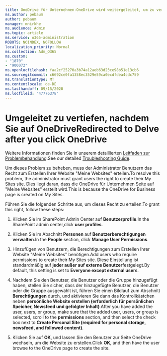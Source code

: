 ```yaml
---
title: OneDrive für Unternehmen-OneDrive wird weitergeleitet, um zu vertiefen
ms.author: pebaum
author: pebaum
manager: mnirkhe
ms.audience: Admin
ms.topic: article
ms.service: o365-administration
ROBOTS: NOINDEX, NOFOLLOW
localization_priority: Normal
ms.collection: Adm_O365
ms.custom:
- "1870"
- "900072"
ms.openlocfilehash: faa2cf25270a3b74a12aeb63d23ce98b51e13cb6
ms.sourcegitcommit: c6692ce0fa1358ec3529e59ca0ecdfdea4cdc759
ms.translationtype: MT
ms.contentlocale: de-DE
ms.lasthandoff: 09/15/2020
ms.locfileid: "47776378"
---
```

# <a name="redirected-to-delve-after-you-click-onedrive"></a><span data-ttu-id="f1c83-102">Umgeleitet zu vertiefen, nachdem Sie auf OneDrive</span><span class="sxs-lookup"><span data-stu-id="f1c83-102">Redirected to Delve after you click OneDrive</span></span>

<span data-ttu-id="f1c83-103">Weitere Informationen finden Sie in unserem detaillierten [Leitfaden zur Problembehandlung](https://docs.microsoft.com/sharepoint/support/sites/troubleshooting-guide-for-sites-stopped-at-provisioning).</span><span class="sxs-lookup"><span data-stu-id="f1c83-103">See our detailed [Troubleshooting Guide](https://docs.microsoft.com/sharepoint/support/sites/troubleshooting-guide-for-sites-stopped-at-provisioning).</span></span>

<span data-ttu-id="f1c83-104">Um dieses Problem zu beheben, muss der Administrator Benutzern das Recht zum Erstellen Ihrer Website "Meine Websites" erteilen.</span><span class="sxs-lookup"><span data-stu-id="f1c83-104">To resolve this problem, the administrator must grant users the right to create their My Sites site.</span></span> <span data-ttu-id="f1c83-105">Dies liegt daran, dass die OneDrive für Unternehmen Seite auf "Meine Websites" erstellt wird.</span><span class="sxs-lookup"><span data-stu-id="f1c83-105">This is because the OneDrive for Business page is created on My Sites.</span></span>

<span data-ttu-id="f1c83-106">Führen Sie die folgenden Schritte aus, um dieses Recht zu erteilen:</span><span class="sxs-lookup"><span data-stu-id="f1c83-106">To grant this right, follow these steps:</span></span>

1. <span data-ttu-id="f1c83-107">Klicken Sie im SharePoint Admin Center auf **Benutzerprofile**.</span><span class="sxs-lookup"><span data-stu-id="f1c83-107">In the SharePoint admin center,click **user profiles**.</span></span>

2. <span data-ttu-id="f1c83-108">Klicken Sie im Abschnitt **Personen** auf **Benutzerberechtigungen verwalten**.</span><span class="sxs-lookup"><span data-stu-id="f1c83-108">In the **People** section, click **Manage User Permissions**.</span></span>

3. <span data-ttu-id="f1c83-109">Hinzufügen von Benutzern, die Berechtigungen zum Erstellen Ihrer Website "Meine Websites" benötigen.</span><span class="sxs-lookup"><span data-stu-id="f1c83-109">Add users who require permissions to create their My Sites site.</span></span> <span data-ttu-id="f1c83-110">Diese Einstellung ist standardmäßig auf **jeder außer auf externe Benutzer**festgelegt.</span><span class="sxs-lookup"><span data-stu-id="f1c83-110">By default, this setting is set to **Everyone except external users**.</span></span>

4. <span data-ttu-id="f1c83-111">Nachdem Sie den Benutzer, die Benutzer oder die Gruppe hinzugefügt haben, stellen Sie sicher, dass der hinzugefügte Benutzer, die Benutzer oder die Gruppe ausgewählt ist, führen Sie einen Bildlauf zum Abschnitt **Berechtigungen** durch, und aktivieren Sie dann das Kontrollkästchen neben **persönliche Website erstellen (erforderlich für persönlichen Speicher, Newsfeed und gefolgter Inhalt)**.</span><span class="sxs-lookup"><span data-stu-id="f1c83-111">After you have added the user, users, or group, make sure that the added user, users, or group is selected, scroll to the **permissions** section, and then select the check box next to **Create Personal Site (required for personal storage, newsfeed, and followed content)**.</span></span>

5. <span data-ttu-id="f1c83-112">Klicken Sie auf **OK**, und lassen Sie den Benutzer zur Seite OneDrive wechseln, um die Website zu erstellen.</span><span class="sxs-lookup"><span data-stu-id="f1c83-112">Click **OK**, and then have the user browse to the OneDrive page to create the site.</span></span>

